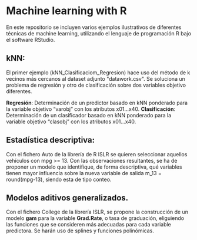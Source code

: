 # Machine learning with R

En este repositorio se incluyen varios ejemplos ilustrativos de diferentes técnicas de machine learning, utilizando el lenguaje de 
programación R bajo el software RStudio.


## kNN: 

El primer ejemplo (kNN_Clasificaciom_Regresion) hace uso del método de k vecinos más cercanos al dataset adjunto "datawork.csv". 
Se soluciona un problema de regresión y otro de clasificación sobre dos variables objetivo diferentes.
   
   **Regresión**: Determinación de un predictor basado en kNN ponderado para la variable objetivo “varobj” con los atributos
                   x01…x40.
   **Clasificación**: Determinación de un clasificador basado en kNN ponderado para la variable objetivo “clasobj” con los
                  atributos x01…x40. 

## Estadística descriptiva:

Con el fichero Auto de la librería de R ISLR se quieren seleccionar aquellos vehículos con mpg >= 13. Con las observaciones resultantes,
se ha de proponer un modelo que identifique, de forma descriptiva, qué variables tienen mayor influencia sobre la nueva variable de salida
m_13 = round(mpg-13), siendo esta de tipo conteo.

## Modelos aditivos generalizados.

Con el fichero College de la librería ISLR, se propone la construcción de un modelo **gam** para la variable **Grad.Rate**, o tasa de 
graduación, eliguiendo las funciones que se consideren más adecuadas para cada variable predictora. Se harán uso de splines y funciones 
polinómicas.

